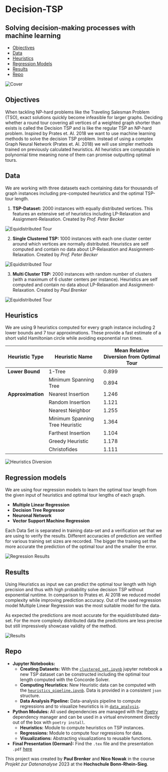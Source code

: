 # Decision-TSP

## Solving decision-making processes with machine learning

- [Objectives](#objectives)
- [Data](#data)
- [Heuristics](#heuristics)
- [Regression Models](#regression-models)
- [Results](#results)
- [Repo](#repo)

![Cover](images/tsp_intro_pic.jpg)

## Objectives

When tackling NP-hard problems like the Traveling Salesman Problem (TSO), exact solutions quickly become infeasible for larger graphs. Deciding whether a round tour covering all vertices of a weighted graph shorter than exists is called the Decision TSP and is like the regular TSP an NP-hard problem. Inspired by Prates et. Al. 2018 we want to use machine learning methods to solve the decision TSP problem. Instead of using a complex Graph Neural Network (Prates et. Al. 2018) we will use simpler methods trained on previously calculated heuristics. All heuristics are computable in polynomial time meaning none of them can promise outputting optimal tours.

## Data

We are working with three datasets each containing data for thousands of graph instances including pre-computed heuristics and the optimal TSP-tour length.

1. **TSP-Dataset:** 2000 instances with equally distributed vertices. This features an extensive set of heuristics including LP-Relaxation and Assignment-Relaxation. Created by _Prof. Peter Becker_

![Equidistributed Tour](images/equidistributed_instance_optimal_tour.png)

2. **Single Clustered TSP:** 1000 instances with each one cluster center around which vertices are normally distributed. Heuristics are self computed and contain no data about LP-Relaxation and Assignment-Relaxation. Created by _Prof. Peter Becker_

![Equidistributed Tour](images/single_cluster_instance_optimal_tour.png)

3. **Multi Cluster TSP:** 2000 instances with random number of clusters (with a maximum of 6 cluster centers per instance). Heuristics are self computed and contain no data about LP-Relaxation and Assignment-Relaxation. Created by _Paul Brenker_

![Equidistributed Tour](images/multi_cluster_instance_optimal_tour.png)

## Heuristics

We are using 9 heuristics computed for every graph instance including 2 lower bounds and 7 tour approximations. These provide a fast estimate of a short valid Hamiltonian circle while avoiding exponential run times.

| **Heuristic Type** | **Heuristic Name**              | **Mean Relative Diversion from Optimal Tour** |
| ------------------ | ------------------------------- | --------------------------------------------- |
| **Lower Bound**    | 1-Tree                          | 0.899                                         |
|                    | Minimum Spanning Tree           | 0.894                                         |
| **Approximation**  | Nearest Insertion               | 1.246                                         |
|                    | Random Insertion                | 1.121                                         |
|                    | Nearest Neighbor                | 1.255                                         |
|                    | Minimum Spanning Tree Heuristic | 1.364                                         |
|                    | Farthest Insertion              | 1.104                                         |
|                    | Greedy Heuristic                | 1.178                                         |
|                    | Christofides                    | 1.111                                         |

![Heuristics Diversion](images/equidestributed_heuristics_distribution.png)

## Regression models

We are using four regression models to learn the optimal tour length from the given input of heuristics and optimal tour lengths of each graph.

- **Multiple Linear Regression**
- **Decision Tree Regressor**
- **Neuronal Network**
- **Vector Support Machine Regression**

Each Data Set is separated in training data-set and a verification set that we are using to verify the results. Different accuracies of prediction are verified for various training set sizes are recorded. The bigger the training set the more accurate the prediction of the optimal tour and the smaller the error.

![Regression Results](images/equidistributed_regression_Multiple%20Linear%20Regression.png)

## Results

Using Heuristics as input we can predict the optimal tour length with high precision and thus with high probability solve decision TSP without exponential runtime. In comparison to Prates et. Al 2018 we reduced model complexity while improving prediction accuracy. Out of the used regression model Multiple Linear Regression was the most suitable model for the data.

As expected the predictions are most accurate for the equidistributed data-set. For the more complexly distributed data the predictions are less precise but still impressively showcase validity of the method.

![Results](images/interpretation_heatmap.png)

## Repo

- **Jupyter Notebooks:**
  - **Creating Datasets:** With the [`clustered_set.ipynb`](clustered_set.ipynb) jupyter notebook a new TSP dataset can be constructed including the optimal tour length computed with the Concorde Solver.
  - **Computing Heuristics:** New Heuristic data can be computed with the [`heuristics_pipeline.ipynb`](heuristics_pipeline.ipynb). Data is provided in a consistent `json` structure.
  - **Data Analysis Pipeline:** Data-analysis pipeline to compute regressions and to visualize heuristics is in [`data_analysis`](data_analysis.ipynb).
- **Python Modules:** All used dependencies are managed with the [Poetry](https://python-poetry.org/) dependency manager and can be used in a virtual environment directly out of the box with `poetry install`.
  - **Heuristics:** Module to compute heuristics on TSP instances.
  - **Regressions:** Module to compute four regressions for data.
  - **Visualizations:** Abstracting visualizations to reusable functions.
- **Final Presentation (German):** Find the `.tex` file and the presentation `.pdf` [here](presentation)

This project was created by **Paul Brenker** and **Nico Nowak** in the course _Projekt zur Datenanalyse_ 2023 at the **Hochschule Bonn-Rhein-Sieg**.
